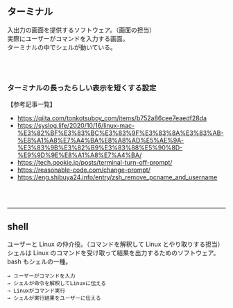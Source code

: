 ## ターミナル

入出力の画面を提供するソフトウェア。（画面の担当）<br>
実際にユーザーがコマンドを入力する画面。<br>
ターミナルの中でシェルが動いている。

<br>
<br>

### ターミナルの長ったらしい表示を短くする設定

【参考記事一覧】

- https://qiita.com/tonkotsuboy_com/items/b752a86cee7eaedf28da
- https://syslog.life/2020/10/16/linux-mac-%E3%82%BF%E3%83%BC%E3%83%9F%E3%83%8A%E3%83%AB-%E8%A1%A8%E7%A4%BA%E8%A8%AD%E5%AE%9A-%E3%83%9B%E3%82%B9%E3%83%88%E5%90%8D-%E9%9D%9E%E8%A1%A8%E7%A4%BA/
- https://tech.qookie.jp/posts/terminal-turn-off-prompt/
- https://reasonable-code.com/change-prompt/
- https://eng.shibuya24.info/entry/zsh_remove_pcname_and_username

<br>
<br>

---

## shell

ユーザーと Linux の仲介役。（コマンドを解釈して Linux とやり取りする担当）<br>
シェルは Linux のコマンドを受け取って結果を出力するためのソフトウェア。<br>
bash もシェルの一種。

```text: Linuxのコマンド実行の流れ
→ ユーザーがコマンドを入力
→ シェルが命令を解釈してLinuxに伝える
→ Linuxがコマンド実行
→ シェルが実行結果をユーザーに伝える
```
